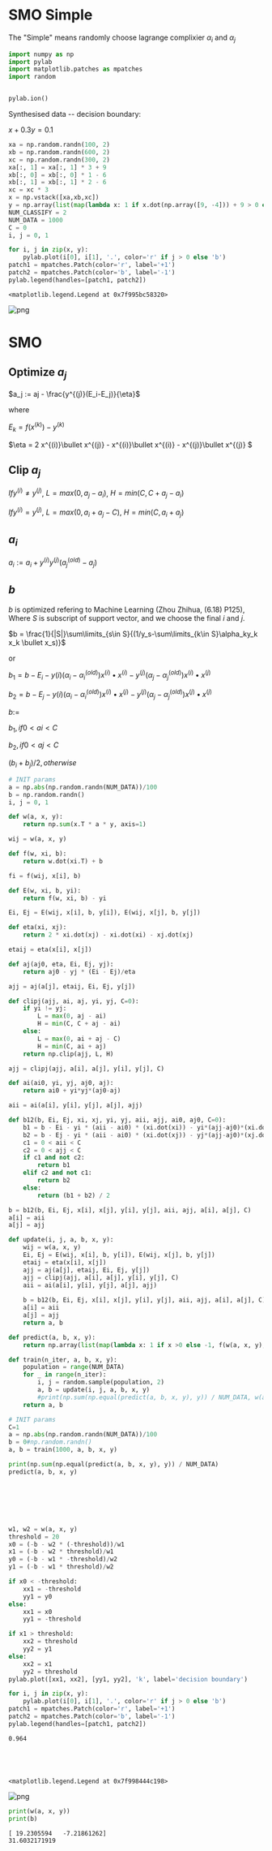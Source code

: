 
# SMO Simple
The "Simple" means randomly choose lagrange complixier $\alpha_i$ and $\alpha_j$


```python
import numpy as np
import pylab
import matplotlib.patches as mpatches
import random


pylab.ion()
```

Synthesised data -- decision boundary:

$x + 0.3 y = 0.1$


```python
xa = np.random.randn(100, 2)
xb = np.random.randn(600, 2)
xc = np.random.randn(300, 2)
xa[:, 1] = xa[:, 1] * 3 + 9
xb[:, 0] = xb[:, 0] * 1 - 6
xb[:, 1] = xb[:, 1] * 2 - 6
xc = xc * 3
x = np.vstack([xa,xb,xc])
y = np.array(list(map(lambda x: 1 if x.dot(np.array([9, -4])) + 9 > 0 else -1, x)))
NUM_CLASSIFY = 2
NUM_DATA = 1000
C = 0
i, j = 0, 1

for i, j in zip(x, y):
    pylab.plot(i[0], i[1], '.', color='r' if j > 0 else 'b')
patch1 = mpatches.Patch(color='r', label='+1')
patch2 = mpatches.Patch(color='b', label='-1')
pylab.legend(handles=[patch1, patch2])
```




    <matplotlib.legend.Legend at 0x7f995bc58320>




![png](output_3_1.png)


# SMO

## Optimize $a_j$

$a_j := aj - \frac{y^{(j)}(E_i-E_j)}{\eta}$

where

$E_k = f(x^{(k)}) - y^{(k)}$

$\eta = 2 x^{(i)}\bullet x^{(j)} - x^{(i)}\bullet x^{(i)} - x^{(j)}\bullet x^{(j)} $

## Clip $a_j$

$If y^{(i)} \neq y^{(j)}$, $L=max(0, a_j - a_i)$, $H = min(C, C + a_j - a_i)$

$If y^{(i)} = y^{(j)}$, $L=max(0, a_i + a_j - C)$, $H = min(C, a_i + a_j)$

## $a_i$
$a_i:=a_i+y^{(i)}y^{(j)}(a_j^{(old)}-a_j)$

## $b$
$b$ is optimized refering to Machine Learning (Zhou Zhihua, (6.18) P125), Where $S$ is subscript of support vector, and we choose the final $i$ and $j$.

$b = \frac{1}{|S|}\sum\limits_{s\in S}{(1/y_s-\sum\limits_{k\in S}\alpha_ky_k x_k \bullet x_s)}$

or

$b_1 = b - E_i - y{(i)}(\alpha_i - \alpha_i^{(old)})x^{(i)}\bullet x^{(i)} - y^{(j)}(\alpha_j-\alpha_j^{(old)}) x^{(i)}\bullet x^{(j)}$

$b_2 = b - E_j - y{(i)}(\alpha_i - \alpha_i^{(old)})x^{(i)}\bullet x^{(j)} - y^{(j)}(\alpha_j-\alpha_j^{(old)}) x^{(j)}\bullet x^{(j)}$

$b:=$

$b_1, if 0 < ai < C$

$b_2, if 0 < aj < C$

$(b_i + b_j) / 2, otherwise$


```python
# INIT params
a = np.abs(np.random.randn(NUM_DATA))/100
b = np.random.randn()
i, j = 0, 1

def w(a, x, y):
    return np.sum(x.T * a * y, axis=1)

wij = w(a, x, y)

def f(w, xi, b):
    return w.dot(xi.T) + b

fi = f(wij, x[i], b)

def E(w, xi, b, yi):
    return f(w, xi, b) - yi

Ei, Ej = E(wij, x[i], b, y[i]), E(wij, x[j], b, y[j])

def eta(xi, xj):
    return 2 * xi.dot(xj) - xi.dot(xi) - xj.dot(xj)

etaij = eta(x[i], x[j])

def aj(aj0, eta, Ei, Ej, yj):
    return aj0 - yj * (Ei - Ej)/eta

ajj = aj(a[j], etaij, Ei, Ej, y[j])

def clipj(ajj, ai, aj, yi, yj, C=0):
    if yi != yj:
        L = max(0, aj - ai)
        H = min(C, C + aj - ai)
    else:
        L = max(0, ai + aj - C)
        H = min(C, ai + aj)
    return np.clip(ajj, L, H)

ajj = clipj(ajj, a[i], a[j], y[i], y[j], C)

def ai(ai0, yi, yj, aj0, aj):
    return ai0 + yi*yj*(aj0-aj)

aii = ai(a[i], y[i], y[j], a[j], ajj)

def b12(b, Ei, Ej, xi, xj, yi, yj, aii, ajj, ai0, aj0, C=0):
    b1 = b - Ei - yi * (aii - ai0) * (xi.dot(xi)) - yi*(ajj-aj0)*(xi.dot(xj))
    b2 = b - Ej - yi * (aii - ai0) * (xi.dot(xj)) - yj*(ajj-aj0)*(xj.dot(xj))
    c1 = 0 < aii < C
    c2 = 0 < ajj < C
    if c1 and not c2:
        return b1
    elif c2 and not c1:
        return b2
    else:
        return (b1 + b2) / 2

b = b12(b, Ei, Ej, x[i], x[j], y[i], y[j], aii, ajj, a[i], a[j], C)
a[i] = aii
a[j] = ajj
```


```python
def update(i, j, a, b, x, y):
    wij = w(a, x, y)
    Ei, Ej = E(wij, x[i], b, y[i]), E(wij, x[j], b, y[j])
    etaij = eta(x[i], x[j])
    ajj = aj(a[j], etaij, Ei, Ej, y[j])
    ajj = clipj(ajj, a[i], a[j], y[i], y[j], C)
    aii = ai(a[i], y[i], y[j], a[j], ajj)
    
    b = b12(b, Ei, Ej, x[i], x[j], y[i], y[j], aii, ajj, a[i], a[j], C)
    a[i] = aii
    a[j] = ajj
    return a, b
```


```python
def predict(a, b, x, y):
    return np.array(list(map(lambda x: 1 if x >0 else -1, f(w(a, x, y), x, b))))

def train(n_iter, a, b, x, y):
    population = range(NUM_DATA)
    for _ in range(n_iter):
        i, j = random.sample(population, 2)
        a, b = update(i, j, a, b, x, y)
        #print(np.sum(np.equal(predict(a, b, x, y), y)) / NUM_DATA, w(a, x, y), b)
    return a, b

```


```python
# INIT params
C=1
a = np.abs(np.random.randn(NUM_DATA))/100
b = 0#np.random.randn()
a, b = train(1000, a, b, x, y)

print(np.sum(np.equal(predict(a, b, x, y), y)) / NUM_DATA)
predict(a, b, x, y) 







w1, w2 = w(a, x, y)
threshold = 20
x0 = (-b - w2 * (-threshold))/w1
x1 = (-b - w2 * threshold)/w1
y0 = (-b - w1 * -threshold)/w2
y1 = (-b - w1 * threshold)/w2

if x0 < -threshold:
    xx1 = -threshold
    yy1 = y0
else:
    xx1 = x0
    yy1 = -threshold

if x1 > threshold:
    xx2 = threshold
    yy2 = y1
else:
    xx2 = x1
    yy2 = threshold
pylab.plot([xx1, xx2], [yy1, yy2], 'k', label='decision boundary')

for i, j in zip(x, y):
    pylab.plot(i[0], i[1], '.', color='r' if j > 0 else 'b')
patch1 = mpatches.Patch(color='r', label='+1')
patch2 = mpatches.Patch(color='b', label='-1')
pylab.legend(handles=[patch1, patch2])

```

    0.964





    <matplotlib.legend.Legend at 0x7f998444c198>




![png](output_8_2.png)



```python
print(w(a, x, y))
print(b)
```

    [ 19.2305594   -7.21861262]
    31.6032171919

